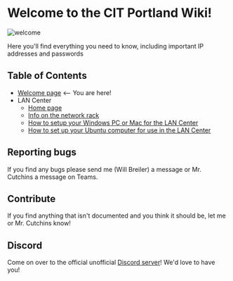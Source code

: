 # Welcome to the CIT Portland Wiki!

![welcome](https://media.giphy.com/media/kHs1lBhZWaK5rj7lt3/source.gif)

Here you'll find everything you need to know, including important IP addresses and passwords


## Table of Contents
* [Welcome page](#welcome.md) <-- You are here! 
* LAN Center
    * [Home page](#LAN%20Center/index.md)
    * [Info on the network rack](#LAN%20Center/network-rack.md)
    * [How to setup your Windows PC or Mac for the LAN Center](#LAN%20Center/setup-guide.md)
    * [How to set up your Ubuntu computer for use in the LAN Center](#LAN%20Center/ubuntu-install-guide.md)


## Reporting bugs
If you find any bugs please send me (Will Breiler) a message or Mr. Cutchins a message on Teams.


## Contribute
If you find anything that isn't documented and you think it should be, let me or Mr. Cutchins know!


## Discord
Come on over to the official unofficial [Discord server](https://discord.gg/JW5DNSy9K7)! We'd love to have you!